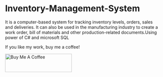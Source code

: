 # Inventory-Management-System
It is a computer-based system for tracking inventory levels, orders, sales and deliveries. It can also be used in the manufacturing industry to create a work order, bill of materials and other production-related documents.Using power of C# and microsoft SQL

If you like my work, buy me a coffee!

<a href="https://www.buymeacoffee.com/CaptainHaider" target="_blank"><img src="https://cdn.buymeacoffee.com/buttons/v2/arial-yellow.png" alt="Buy Me A Coffee" style="height: 60px !important;width: 217px !important;" ></a>

